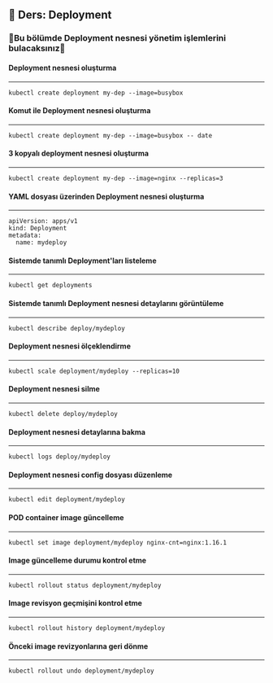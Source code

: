 ## 🧑 Ders: Deployment

### 📗Bu bölümde Deployment nesnesi yönetim işlemlerini bulacaksınız📗

#### Deployment nesnesi oluşturma
***
```
kubectl create deployment my-dep --image=busybox
```
#### Komut ile Deployment nesnesi oluşturma
***
```
kubectl create deployment my-dep --image=busybox -- date
```
#### 3 kopyalı deployment nesnesi oluşturma
***
```
kubectl create deployment my-dep --image=nginx --replicas=3
```
#### YAML dosyası üzerinden Deployment nesnesi oluşturma
***
```
apiVersion: apps/v1
kind: Deployment
metadata:
  name: mydeploy
```
#### Sistemde tanımlı Deployment'ları listeleme 
***
```
kubectl get deployments
```
#### Sistemde tanımlı Deployment nesnesi detaylarını görüntüleme
***
```
kubectl describe deploy/mydeploy
```
#### Deployment nesnesi ölçeklendirme
***
```
kubectl scale deployment/mydeploy --replicas=10
```
#### Deployment nesnesi silme
***
```
kubectl delete deploy/mydeploy
```
#### Deployment nesnesi detaylarına bakma
***
```
kubectl logs deploy/mydeploy
```
#### Deployment nesnesi config dosyası düzenleme
***
```
kubectl edit deployment/mydeploy
```
#### POD container image güncelleme
***
```
kubectl set image deployment/mydeploy nginx-cnt=nginx:1.16.1
```
#### Image güncelleme durumu kontrol etme
***
```
kubectl rollout status deployment/mydeploy
```
#### Image revisyon geçmişini kontrol etme
***
```
kubectl rollout history deployment/mydeploy
```
#### Önceki image revizyonlarına geri dönme
***
```
kubectl rollout undo deployment/mydeploy
```
